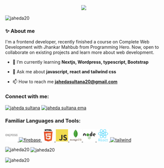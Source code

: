 <div align="center">
  <img height="full" width="full" src="https://i.ibb.co/BLJx18R/360-F-578949486-IUFDkb-OIh-Pm-Dki-Kw-CNv-G7o-OAt-P9s-Nv-O6.jpg"  />
  
</div>

<p align="left"> <img src="https://komarev.com/ghpvc/?username=jaheda20&label=Profile%20views&color=0e75b6&style=flat" alt="jaheda20" /> </p>

<h3 align="left">✨ About me</h3>
I'm a frontend developer, recently finished a course on Complete Web Development with Jhankar Mahbub from Programming Hero. Now, open to collaborate on existing projects and learn more about web development.


- 🌱 I’m currently learning **Nextjs, Wordpress, typescript, Bootstrap**

- 💬 Ask me about **javascript, react and tailwind css**

- 📫 How to reach me **jahedasultana20@gmail.com**

<h3 align="left">Connect with me:</h3>
<p align="left">
<a href="https://linkedin.com/in/jaheda sultana" target="blank"><img align="center" src="https://raw.githubusercontent.com/rahuldkjain/github-profile-readme-generator/master/src/images/icons/Social/linked-in-alt.svg" alt="jaheda sultana" height="30" width="40" /></a>
<a href="https://fb.com/jaheda sultana ema" target="blank"><img align="center" src="https://raw.githubusercontent.com/rahuldkjain/github-profile-readme-generator/master/src/images/icons/Social/facebook.svg" alt="jaheda sultana ema" height="30" width="40" /></a>
</p>

<h3 align="left">Familiar Languages and Tools:</h3>
<p align="left"> <a href="https://expressjs.com" target="_blank" rel="noreferrer"> <img src="https://raw.githubusercontent.com/devicons/devicon/master/icons/express/express-original-wordmark.svg" alt="express" width="40" height="40"/> </a> <a href="https://firebase.google.com/" target="_blank" rel="noreferrer"> <img src="https://www.vectorlogo.zone/logos/firebase/firebase-icon.svg" alt="firebase" width="40" height="40"/> </a> <a href="https://www.w3.org/html/" target="_blank" rel="noreferrer"> <img src="https://raw.githubusercontent.com/devicons/devicon/master/icons/html5/html5-original-wordmark.svg" alt="html5" width="40" height="40"/> </a> <a href="https://developer.mozilla.org/en-US/docs/Web/JavaScript" target="_blank" rel="noreferrer"> <img src="https://raw.githubusercontent.com/devicons/devicon/master/icons/javascript/javascript-original.svg" alt="javascript" width="40" height="40"/> </a> <a href="https://www.mongodb.com/" target="_blank" rel="noreferrer"> <img src="https://raw.githubusercontent.com/devicons/devicon/master/icons/mongodb/mongodb-original-wordmark.svg" alt="mongodb" width="40" height="40"/> </a> <a href="https://nodejs.org" target="_blank" rel="noreferrer"> <img src="https://raw.githubusercontent.com/devicons/devicon/master/icons/nodejs/nodejs-original-wordmark.svg" alt="nodejs" width="40" height="40"/> </a> <a href="https://reactjs.org/" target="_blank" rel="noreferrer"> <img src="https://raw.githubusercontent.com/devicons/devicon/master/icons/react/react-original-wordmark.svg" alt="react" width="40" height="40"/> </a> <a href="https://tailwindcss.com/" target="_blank" rel="noreferrer"> <img src="https://www.vectorlogo.zone/logos/tailwindcss/tailwindcss-icon.svg" alt="tailwind" width="40" height="40"/> </a> </p>

<p><img align="left" src="https://github-readme-stats.vercel.app/api/top-langs?username=jaheda20&show_icons=true&locale=en&layout=compact" alt="jaheda20" /></p>

<p>&nbsp;<img align="center" src="https://github-readme-stats.vercel.app/api?username=jaheda20&show_icons=true&locale=en" alt="jaheda20" /></p>

<p><img align="center" src="https://github-readme-streak-stats.herokuapp.com/?user=jaheda20&" alt="jaheda20" /></p>


